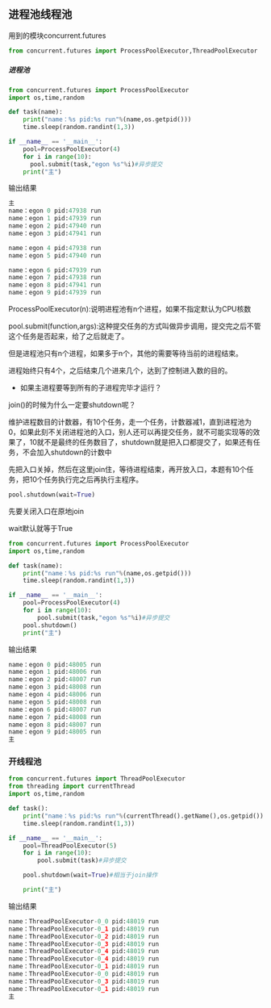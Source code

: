 ## 进程池线程池

用到的模块concurrent.futures

```python
from concurrent.futures import ProcessPoolExecutor,ThreadPoolExecutor
```

##### 进程池

```python
from concurrent.futures import ProcessPoolExecutor
import os,time,random

def task(name):
    print("name：%s pid:%s run"%(name,os.getpid()))
    time.sleep(random.randint(1,3))

if __name__ == '__main__':
    pool=ProcessPoolExecutor(4)
    for i in range(10):
      pool.submit(task,"egon %s"%i)#异步提交
    print("主")
```

输出结果

```python
主
name：egon 0 pid:47938 run
name：egon 1 pid:47939 run
name：egon 2 pid:47940 run
name：egon 3 pid:47941 run

name：egon 4 pid:47938 run
name：egon 5 pid:47940 run

name：egon 6 pid:47939 run
name：egon 7 pid:47938 run
name：egon 8 pid:47941 run
name：egon 9 pid:47939 run
```

ProcessPoolExecutor(n):说明进程池有n个进程，如果不指定默认为CPU核数

pool.submit(function,args):这种提交任务的方式叫做异步调用，提交完之后不管这个任务是否起来，给了之后就走了。

但是进程池只有n个进程，如果多于n个，其他的需要等待当前的进程结束。

进程始终只有4个，之后结束几个进来几个，达到了控制进入数的目的。



* 如果主进程要等到所有的子进程完毕才运行？

join()的时候为什么一定要shutdown呢？

维护进程数目的计数器，有10个任务，走一个任务，计数器减1，直到进程池为0，如果此刻不关闭进程池的入口，别人还可以再提交任务，就不可能实现等的效果了，10就不是最终的任务数目了，shutdown就是把入口都提交了，如果还有任务，不会加入shutdown的计数中


先把入口关掉，然后在这里join住，等待进程结束，再开放入口，本题有10个任务，把10个任务执行完之后再执行主程序。

```python
pool.shutdown(wait=True)
```
先要关闭入口在原地join

wait默认就等于True



```python
from concurrent.futures import ProcessPoolExecutor
import os,time,random

def task(name):
    print("name：%s pid:%s run"%(name,os.getpid()))
    time.sleep(random.randint(1,3))

if __name__ == '__main__':
    pool=ProcessPoolExecutor(4)
    for i in range(10):
        pool.submit(task,"egon %s"%i)#异步提交
    pool.shutdown()
    print("主")
```

输出结果

```python
name：egon 0 pid:48005 run
name：egon 1 pid:48006 run
name：egon 2 pid:48007 run
name：egon 3 pid:48008 run
name：egon 4 pid:48006 run
name：egon 5 pid:48008 run
name：egon 6 pid:48007 run
name：egon 7 pid:48008 run
name：egon 8 pid:48007 run
name：egon 9 pid:48005 run
主
```

### 开线程池

```python
from concurrent.futures import ThreadPoolExecutor
from threading import currentThread
import os,time,random

def task():
    print("name：%s pid:%s run"%(currentThread().getName(),os.getpid()))
    time.sleep(random.randint(1,3))

if __name__ == '__main__':
    pool=ThreadPoolExecutor(5)
    for i in range(10):
        pool.submit(task)#异步提交

    pool.shutdown(wait=True)#相当于join操作

    print("主")
```

输出结果

```python
name：ThreadPoolExecutor-0_0 pid:48019 run
name：ThreadPoolExecutor-0_1 pid:48019 run
name：ThreadPoolExecutor-0_2 pid:48019 run
name：ThreadPoolExecutor-0_3 pid:48019 run
name：ThreadPoolExecutor-0_4 pid:48019 run
name：ThreadPoolExecutor-0_4 pid:48019 run
name：ThreadPoolExecutor-0_1 pid:48019 run
name：ThreadPoolExecutor-0_0 pid:48019 run
name：ThreadPoolExecutor-0_3 pid:48019 run
name：ThreadPoolExecutor-0_1 pid:48019 run
主
```
